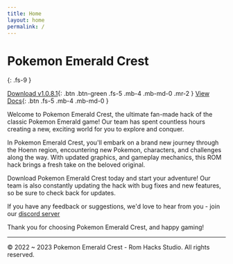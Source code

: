 ```yaml
---
title: Home
layout: home
permalink: /
---
```


# Pokemon Emerald Crest
{: .fs-9 }

[Download v1.0.8.1](#getting-started){: .btn .btn-green .fs-5 .mb-4 .mb-md-0 .mr-2 }
[View Docs](#getting-started){: .btn .fs-5 .mb-4 .mb-md-0 }

Welcome to Pokemon Emerald Crest, the ultimate fan-made hack of the classic Pokemon Emerald game! Our team has spent countless hours creating a new, exciting world for you to explore and conquer.

In Pokemon Emerald Crest, you'll embark on a brand new journey through the Hoenn region, encountering new Pokemon, characters, and challenges along the way. With updated graphics, and gameplay mechanics, this ROM hack brings a fresh take on the beloved original.

Download Pokemon Emerald Crest today and start your adventure! Our team is also constantly updating the hack with bug fixes and new features, so be sure to check back for updates.

If you have any feedback or suggestions, we'd love to hear from you - join our [discord server]

Thank you for choosing Pokemon Emerald Crest, and happy gaming!

---

&copy; 2022 ~ 2023 Pokemon Emerald Crest - Rom Hacks Studio. All rights reserved.

[discord server]: https://discord.gg/aaghat-s-server-965900074532081674 
